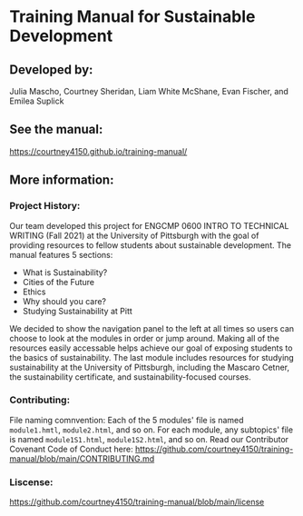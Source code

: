 # Training Manual for Sustainable Development


## Developed by:
Julia Mascho, Courtney Sheridan, Liam White McShane, Evan Fischer, and Emilea Suplick


## See the manual:
https://courtney4150.github.io/training-manual/


## More information:

### Project History:
Our team developed this project for ENGCMP 0600 INTRO TO TECHNICAL WRITING (Fall 2021) at the University of Pittsburgh with the goal of providing resources to fellow students about sustainable development. The manual features 5 sections: 
* What is Sustainability?
* Cities of the Future
* Ethics
* Why should you care?
* Studying Sustainability at Pitt

We decided to show the navigation panel to the left at all times so users can choose to look at the modules in order or jump around. Making all of the resources easily accessable helps achieve our goal of exposing students to the basics of sustainability. The last module includes resources for studying sustainability at the University of Pittsburgh, including the Mascaro Cetner, the sustainability certificate, and sustainability-focused courses.


### Contributing:
File naming comnvention: Each of the 5 modules' file is named `module1.hmtl`, `module2.html`, and so on. For each module, any subtopics' file is named `module1S1.html`, `module1S2.html`, and so on.
Read our Contributor Covenant Code of Conduct here:
https://github.com/courtney4150/training-manual/blob/main/CONTRIBUTING.md


### Liscense: 
https://github.com/courtney4150/training-manual/blob/main/license
